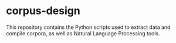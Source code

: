 # corpus-design

This repository contains the Python scripts used to extract data and compile corpora, as well as Natural Language Processing tools. 


